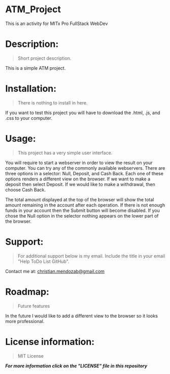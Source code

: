 # ATM_Project
This is an activity for MITx Pro FullStack WebDev

# Description: 
> Short project description. 

This is a simple ATM project.

# Installation: 
> There is nothing to install in here.

If you want to test this project you will have to download the .html, .js, and .css to your computer. 

# Usage: 
> This project has a very simple user interface.

You will require to start a webserver in order to view the result on your computer. You can try any of the commonly available webservers.
There are three options in a selector: Null, Deposit, and Cash Back. Each one of these options renders a different view on the browser. If we want to make a deposit then select Deposit. If we would like to make a withdrawal, then choose Cash Back. 

The total amount displayed at the top of the browser will show the total amount remaining in the account after each operation.
If there is not enough funds in your account then the Submit button will become disabled.
If you chose the Null option in the selector nothing appears on the lower part of the browser.

# Support: 
> For additional support below is my email. Include the title in your email "Help ToDo List GitHub".

Contact me at: christian.mendozab@gmail.com

# Roadmap: 
> Future features

In the future I would like to add a different view to the browser so it looks more professional.

# License information: 
> MIT License

***For more information click on the "LICENSE" file in this repository***
